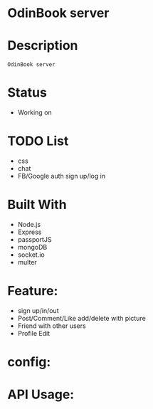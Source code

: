 # OdinBook server

# Description

    OdinBook server

# Status

-   Working on

# TODO List

-   css
-   chat
-   FB/Google auth sign up/log in

# Built With

-   Node.js
-   Express
-   passportJS
-   mongoDB
-   socket.io
-   multer

# Feature:

-   sign up/in/out
-   Post/Comment/Like add/delete with picture
-   Friend with other users
-   Profile Edit

# config:

# API Usage:

